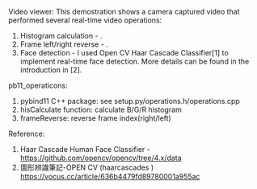 Video viewer:
This demostration shows a camera captured video that performed several real-time video operations:
1. Histogram calculation - .
2. Frame left/right reverse - .
3. Face detection - I used Open CV Haar Cascade Classifier[1] to implement real-time face detection. More details can be found in the introduction in [2].

pb11_operaticons:
1. pybind11 C++ package: see setup.py/operations.h/operations.cpp 
2. hisCalculate function: calculate B/G/R histogram
3. frameReverse: reverse frame index(right/left)

Reference:
1. Haar Cascade Human Face Classifier - https://github.com/opencv/opencv/tree/4.x/data
2. 圖形辨識筆記-OPEN CV (haarcascades ) https://vocus.cc/article/636b4479fd89780001a955ac
